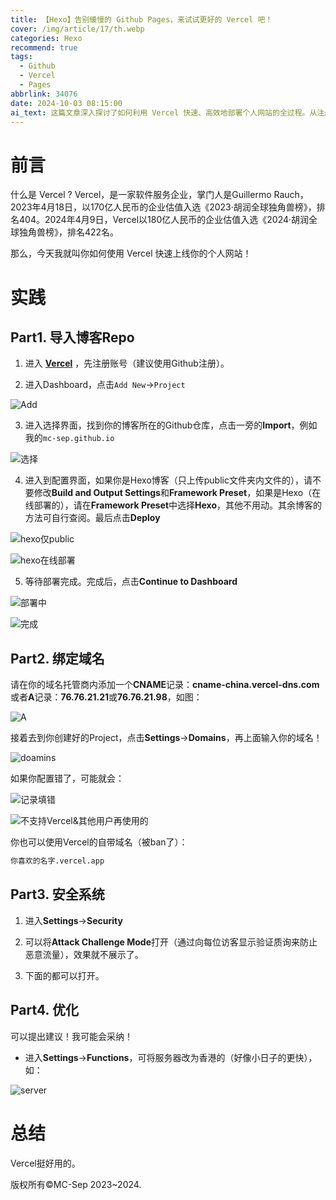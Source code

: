 ```yaml
---
title: 【Hexo】告别缓慢的 Github Pages，来试试更好的 Vercel 吧！
cover: /img/article/17/th.webp
categories: Hexo
recommend: true
tags:
  - Github
  - Vercel
  - Pages
abbrlink: 34076
date: 2024-10-03 08:15:00
ai_text: 这篇文章深入探讨了如何利用 Vercel 快速、高效地部署个人网站的全过程。从注册 Vercel 账号开始，详细讲解了如何导入 GitHub 上的博客代码库并进行部署，包括针对不同博客框架如 Hexo 的设置建议。接着，作者详细指导了如何在 Vercel 上绑定和配置自定义域名，并展示了在安全设置中启用攻击挑战模式和其他保护措施的步骤。此外，文章还提供了优化建议，如选择服务器位置以提升访问速度。总之，Vercel 不仅提供了强大的功能和用户友好的界面，还是快速搭建和管理个人网站的理想选择。
---
```


# 前言

什么是 Vercel ? Vercel，是一家软件服务企业，掌门人是Guillermo Rauch，2023年4月18日，以170亿人民币的企业估值入选《2023·胡润全球独角兽榜》，排名404。2024年4月9日，Vercel以180亿人民币的企业估值入选《2024·胡润全球独角兽榜》，排名422名。

那么，今天我就叫你如何使用 Vercel 快速上线你的个人网站！

# 实践

## Part1. 导入博客Repo

1. 进入 **[Vercel](vercel.com)** ，先注册账号（建议使用Github注册）。

2. 进入Dashboard，点击`Add New`->`Project`

![Add](/img/article/17/bdfec6d578406a659bb3715c21f107059cc97ca6f853480f0d99d2d151c22909.png)

3. 进入选择界面，找到你的博客所在的Github仓库，点击一旁的**Import**，例如我的`mc-sep.github.io`

![选择](/img/article/17/d20a4793dea107d4098fecb31121944b4b3f4de62670c0bf4ea451cb3cdde6d3.png)

4. 进入到配置界面，如果你是Hexo博客（只上传public文件夹内文件的），请不要修改**Build and Output Settings**和**Framework Preset**，如果是Hexo（在线部署的），请在**Framework Preset**中选择**Hexo**，其他不用动。其余博客的方法可自行查阅。最后点击**Deploy**

![hexo仅public](/img/article/17/464d16c75c6fe1f39c4d852b01e19d98799822f3e529b516d1383e2af54088c2.png)

![hexo在线部署](/img/article/17/11f2a5c31e0b95d1a3b434c2ab26b46baff66c62aad4d1d7ed3675867ea533c2.png)

5. 等待部署完成。完成后，点击**Continue to Dashboard**

![部署中](/img/article/17/5acb7ee42c86eca9cd7cb25bb2d018c1c34c8c432e8695f73aa3173b1d9f138e.png)

![完成](/img/article/17/3786c51b1cec27e65425052f5e9b588b87112dfdf445c57353b9a71157d4ab39.png)

## Part2. 绑定域名

请在你的域名托管商内添加一个**CNAME**记录：**cname-china.vercel-dns.com**或者**A**记录：**76.76.21.21**或**76.76.21.98**，如图：

![A](/img/article/17/357bb7e96510f913e7aff7ae031051eb652bf7ecca72d850efee38e0abe38d2c.png)

接着去到你创建好的Project，点击**Settings**->**Domains**，再上面输入你的域名！

![doamins](/img/article/17/36f7594d1396d0e8d1725fd6982aa6910ed3dbe963628fde7ddddb76ceee4636.png)

如果你配置错了，可能就会：

![记录填错](/img/article/17/a63a312034cbf5214fb7a633cfa86e646e7195cc235c5d0f16153e6b203865f6.png)

![不支持Vercel&其他用户再使用的](/img/article/17/2c56b89bf1ecf53e12e60c6a1466276de9c3ef52f286a21523c214ee6320ebaa.png)

你也可以使用Vercel的自带域名（被ban了）：

```txt
你喜欢的名字.vercel.app
```

## Part3. 安全系统

1. 进入**Settings**->**Security**

2. 可以将**Attack Challenge Mode**打开（通过向每位访客显示验证质询来防止恶意流量），效果就不展示了。

3. 下面的都可以打开。

## Part4. 优化

可以提出建议！我可能会采纳！

- 进入**Settings**->**Functions**，可将服务器改为香港的（好像小日子的更快），如：

![server](/img/article/17/e57638f9c44875449c011ce1f65024063a907f0048228efcfa267365abcf649b.png)

# 总结

Vercel挺好用的。

版权所有©MC-Sep 2023~2024.
